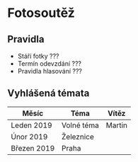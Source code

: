 # Fotosoutěž

## Pravidla

* Stáří fotky ???
* Termín odevzdání ???
* Pravidla hlasování ???

## Vyhlášená témata

| Měsíc          | Téma              | Vítěz          |
| -------------- | ----------------- | -------------- |
| Leden 2019     | Volné téma        | Martin         |
| Únor 2019      | Železnice         |                |
| Březen 2019    | Praha             |                |
